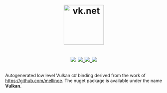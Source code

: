 <h1 align="center">
  <br>
  <a href="https://github.com/jpbruyere/vk.net/blob/master/VK/vk.net-128.png">
    <img src="https://github.com/jpbruyere/vk.net/blob/master/VK/vk.net-128.png" alt="vk.net" width="128">
  </a> 
<p align="center">
  <a href="https://www.nuget.org/packages/Vulkan"><img src="https://buildstats.info/nuget/Vulkan"></a>
  <a href="https://travis-ci.org/jpbruyere/vk.net">
      <img src="https://travis-ci.org/jpbruyere/vk.net.svg?branch=master">
  </a>
  <a href="https://ci.appveyor.com/project/jpbruyere/vk-net">
    <img src="https://ci.appveyor.com/api/projects/status/j387lo59vnov8jbc?svg=true">
  </a>
  <a href="https://www.paypal.me/GrandTetraSoftware">
    <img src="https://img.shields.io/badge/Donate-PayPal-green.svg">
  </a>
</p>
</h1>

Autogenerated low level Vulkan c# binding derived from the work of https://github.com/mellinoe. The nuget package is available under the name **Vulkan**.
